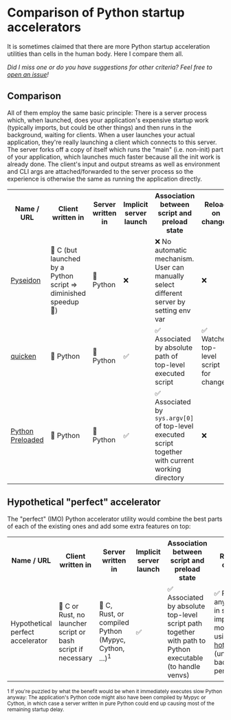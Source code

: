 # Comparison of Python startup accelerators

It is sometimes claimed that there are more Python startup acceleration
utilities than cells in the human body.
Here I compare them all.

*Did I miss one or do you have suggestions for other criteria? Feel free to
[open an issue](https://github.com/smheidrich/comparison-of-python-startup-accelerators/issues/new)!*


## Comparison

All of them employ the same basic principle: There is a server process which,
when launched, does your application's expensive startup work (typically
imports, but could be other things) and then runs in the background, waiting
for clients. When a user launches your actual application, they're really
launching a client which connects to this server. The server forks off a copy
of itself which runs the "main" (i.e. non-init) part of your application, which
launches much faster because all the init work is already done. The client's
input and output streams as well as environment and CLI args are
attached/forwarded to the server process so the experience is otherwise the
same as running the application directly.

<table>
  <tr>
    <th>Name / URL</th>
    <th>Client written in</th>
    <th>Server written in</th>
    <th>Implicit server launch</th>
    <th>Association between script and preload state</th>
    <th>Reload on changes</th>
    <th>Packaging integration / entrypoints</th>
  </tr>
  <tr>
    <td>
      <a href="https://pypi.org/project/pyseidon/">
        Pyseidon
      </a>
    </td>
    <td>
      🏃 C (but launched by a Python script ⇒ diminished speedup 🐌)
    </td>
    <td>
      🐌 Python
    </td>
    <td>
      ❌
    </td>
    <td>
      ❌ No automatic mechanism. User can manually select different server by setting env var
    </td>
    <td>
      ❌ 
    </td>
    <td>
      ❌
    </td>
  </tr>
  <tr>
    <td>
      <a href="https://pypi.org/project/quicken/">
        quicken
      </a>
    </td>
    <td>
      🐌 Python
    </td>
    <td>
      🐌 Python
    </td>
    <td>
      ✅
    </td>
    <td>
      ✅ Associated by absolute path of top-level executed script
    </td>
    <td>
      ✅ Watches top-level script for changes
    </td>
    <td>
      ✅
    </td>
  </tr>
  <tr>
    <td>
      <a href="https://pypi.org/project/preloaded/">
        Python Preloaded
      </a>
    </td>
    <td>
      🐌 Python
    </td>
    <td>
      🐌 Python
    </td>
    <td>
      ✅
    </td>
    <td>
      ✅ Associated by <code>sys.argv[0]</code> of top-level executed script together with current working directory
    </td>
    <td>
      ❌ 
    </td>
    <td>
      ❌
    </td>
  </tr>
</table>

## Hypothetical "perfect" accelerator

The "perfect" (IMO) Python accelerator utility would combine the best parts of
each of the existing ones and add some extra features on top:

<table>
  <tr>
    <th>Name / URL</th>
    <th>Client written in</th>
    <th>Server written in</th>
    <th>Implicit server launch</th>
    <th>Association between script and preload state</th>
    <th>Reload on changes</th>
    <th>Packaging integration / entrypoints</th>
  </tr>
  <tr>
    <td>
      Hypothetical perfect accelerator
    </td>
    <td>
      🏃 C or Rust, no launcher script or bash script if necessary
    </td>
    <td>
      🏃 C, Rust, or compiled Python (Mypyc, Cython, ...)<sup>1</sup>
    </td>
    <td>
      ✅
    </td>
    <td>
      ✅ Associated by absolute top-level script path together with path to
      Python executable (to handle venvs)
    </td>
    <td>
      ✅ Reload on any change in script or imported modules, e.g. using
      <a href="https://pypi.org/project/py-hot-reload/">py-hot-reload</a>
      (unless too bad for performance)
    </td>
    <td>
      ✅ (But again, no slow launcher script so probably no standard
      entrypoints)
    </td>
  </tr>
</table>

<sup>1 If you're puzzled by what the benefit would be when it immediately
executes slow Python anyway: The application's Python code might also have been
compiled by Mypyc or Cython, in which case a server written in pure Python
could end up causing most of the remaining startup delay.</sup>